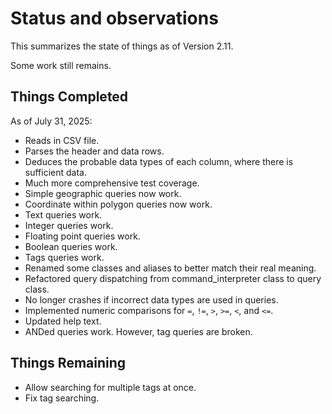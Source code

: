 # Status and observations

This summarizes the state of things as of Version 2.11.

Some work still remains.

## Things Completed

As of July 31, 2025:

* Reads in CSV file.
* Parses the header and data rows.
* Deduces the probable data types of each column, where there is sufficient data.
* Much more comprehensive test coverage.
* Simple geographic queries now work.
* Coordinate within polygon queries now work.
* Text queries work.
* Integer queries work.
* Floating point queries work.
* Boolean queries work.
* Tags queries work.
* Renamed some classes and aliases to better match their real meaning.
* Refactored query dispatching from command_interpreter class to query class.
* No longer crashes if incorrect data types are used in queries.
* Implemented numeric comparisons for `=`, `!=`, `>`, `>=`, `<`, and `<=`.
* Updated help text.
* ANDed queries work. However, tag queries are broken.

## Things Remaining

* Allow searching for multiple tags at once.
* Fix tag searching.
